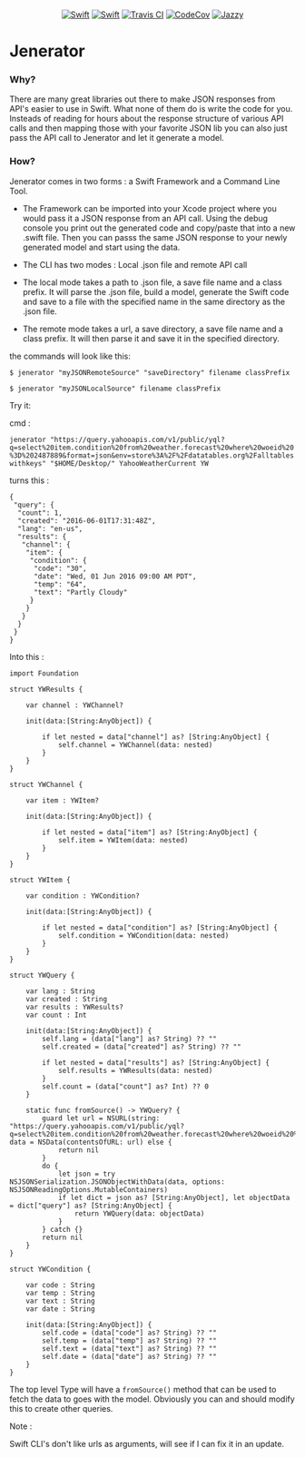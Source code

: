 <p align="center">
	<br>
    <a href="https://swift.org"><img src="https://img.shields.io/badge/Swift-2.3-orange.svg?style=flat" alt="Swift" /></a>
    <a href="https://swift.org"><img src="https://img.shields.io/badge/Swift-3.0-orange.svg?style=flat" alt="Swift" /></a>
    <a href="https://travis-ci.org/romainmenke/Jenerator"><img src="https://travis-ci.org/romainmenke/Jenerator.svg?branch=master" alt="Travis CI" /></a>
    <a href="https://codecov.io/gh/romainmenke/Jenerator"><img src="https://codecov.io/gh/romainmenke/Jenerator/branch/master/graph/badge.svg" alt="CodeCov" /></a>
    <a href="http://romainmenke.github.io/Jenerator/"><img src="https://img.shields.io/badge/Documented-97%25-blue.svg" alt="Jazzy" /></a>
</p>

# Jenerator

### Why?

There are many great libraries out there to make JSON responses from API's easier to use in Swift. What none of them do is write the code for you. Insteads of reading for hours about the response structure of various API calls and then mapping those with your favorite JSON lib you can also just pass the API call to Jenerator and let it generate a model.

### How?

Jenerator comes in two forms : a Swift Framework and a Command Line Tool. 

- The Framework can be imported into your Xcode project where you would pass it a JSON response
from an API call. Using the debug console you print out the generated code and copy/paste that into a new .swift file. Then you can passs the same JSON response to your newly generated model and start using the data.

- The CLI has two modes : Local .json file and remote API call

 - The local mode takes a path to .json file, a save file name and a class prefix. It will parse the .json file, build a model, generate the Swift code and save to a file with the specified name in the same directory as the .json file.

 - The remote mode takes a url, a save directory, a save file name and a class prefix. It will then parse it and save it in the specified directory.

the commands will look like this:

`$ jenerator "myJSONRemoteSource" "saveDirectory" filename classPrefix`

`$ jenerator "myJSONLocalSource" filename classPrefix`

Try it:

cmd :

`jenerator "https://query.yahooapis.com/v1/public/yql?q=select%20item.condition%20from%20weather.forecast%20where%20woeid%20%3D%202487889&format=json&env=store%3A%2F%2Fdatatables.org%2Falltableswithkeys" "$HOME/Desktop/" YahooWeatherCurrent YW`

turns this :

```
{
 "query": {
  "count": 1,
  "created": "2016-06-01T17:31:48Z",
  "lang": "en-us",
  "results": {
   "channel": {
    "item": {
     "condition": {
      "code": "30",
      "date": "Wed, 01 Jun 2016 09:00 AM PDT",
      "temp": "64",
      "text": "Partly Cloudy"
     }
    }
   }
  }
 }
}
```

Into this :


```
import Foundation

struct YWResults {

    var channel : YWChannel?

    init(data:[String:AnyObject]) {

        if let nested = data["channel"] as? [String:AnyObject] {
            self.channel = YWChannel(data: nested)
        }
    }
}

struct YWChannel {

    var item : YWItem?

    init(data:[String:AnyObject]) {

        if let nested = data["item"] as? [String:AnyObject] {
            self.item = YWItem(data: nested)
        }
    }
}

struct YWItem {

    var condition : YWCondition?

    init(data:[String:AnyObject]) {

        if let nested = data["condition"] as? [String:AnyObject] {
            self.condition = YWCondition(data: nested)
        }
    }
}

struct YWQuery {

    var lang : String
    var created : String
    var results : YWResults?
    var count : Int

    init(data:[String:AnyObject]) {
        self.lang = (data["lang"] as? String) ?? ""
        self.created = (data["created"] as? String) ?? ""

        if let nested = data["results"] as? [String:AnyObject] {
            self.results = YWResults(data: nested)
        }
        self.count = (data["count"] as? Int) ?? 0
    }

    static func fromSource() -> YWQuery? {
        guard let url = NSURL(string: "https://query.yahooapis.com/v1/public/yql?q=select%20item.condition%20from%20weather.forecast%20where%20woeid%20%3D%202487889&format=json&env=store%3A%2F%2Fdatatables.org%2Falltableswithkeys"), data = NSData(contentsOfURL: url) else {
            return nil
        }
        do {
            let json = try NSJSONSerialization.JSONObjectWithData(data, options: NSJSONReadingOptions.MutableContainers)
            if let dict = json as? [String:AnyObject], let objectData = dict["query"] as? [String:AnyObject] {
                return YWQuery(data: objectData)
            }
        } catch {}
        return nil
    }
}

struct YWCondition {

    var code : String
    var temp : String
    var text : String
    var date : String

    init(data:[String:AnyObject]) {
        self.code = (data["code"] as? String) ?? ""
        self.temp = (data["temp"] as? String) ?? ""
        self.text = (data["text"] as? String) ?? ""
        self.date = (data["date"] as? String) ?? ""
    }
}
```

The top level Type will have a `fromSource()` method that can be used to fetch the data to goes with the model. Obviously you can and should modify this to create other queries.


Note :

Swift CLI's don't like urls as arguments, will see if I can fix it in an update.
